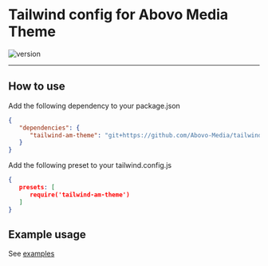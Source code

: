 # Tailwind config for Abovo Media Theme

![version](https://img.shields.io/badge/Version-1.0-brightgreen?style=flat)

---

## How to use

Add the following dependency to your package.json

```json
{
   "dependencies": {
      "tailwind-am-theme": "git+https://github.com/Abovo-Media/tailwind-am-theme"
   }
}
```

Add the following preset to your tailwind.config.js

```json
{
   presets: [
      require('tailwind-am-theme')
   ]
}
```

## Example usage
See [examples](examples/index.html)